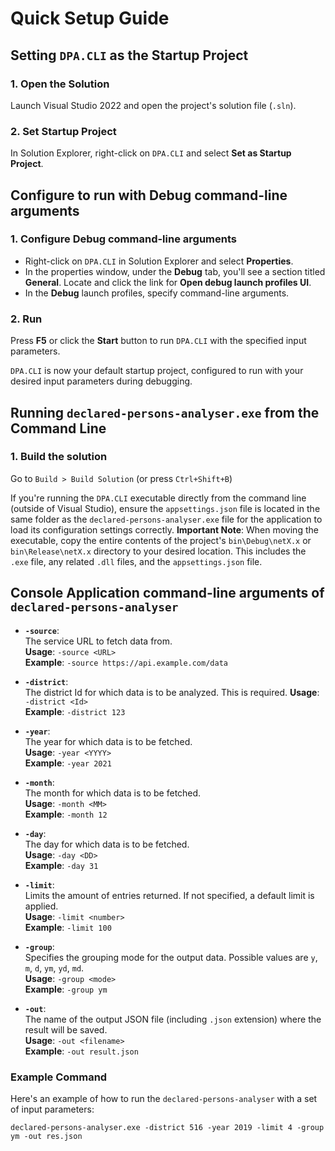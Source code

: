 # Quick Setup Guide

## **Setting `DPA.CLI` as the Startup Project**

### **1. Open the Solution**
Launch Visual Studio 2022 and open the project's solution file (`.sln`).

### **2. Set Startup Project**
In Solution Explorer, right-click on `DPA.CLI` and select **Set as Startup Project**.

## Configure to run with Debug command-line arguments

### **1. Configure Debug command-line arguments**
- Right-click on `DPA.CLI` in Solution Explorer and select **Properties**.
- In the properties window, under the **Debug** tab, you'll see a section titled **General**. Locate and click the link for **Open debug launch profiles UI**.
- In the **Debug** launch profiles, specify command-line arguments.

### **2. Run**
Press **F5** or click the **Start** button to run `DPA.CLI` with the specified input parameters.

`DPA.CLI` is now your default startup project, configured to run with your desired input parameters during debugging.


## **Running `declared-persons-analyser.exe` from the Command Line**

### 1. Build the solution

Go to `Build > Build Solution` (or press `Ctrl+Shift+B`)

If you're running the `DPA.CLI` executable directly from the command line (outside of Visual Studio), ensure the `appsettings.json` file is located in the same folder as the `declared-persons-analyser.exe` file for the application to load its configuration settings correctly.
**Important Note**: When moving the executable, copy the entire contents of the project's `bin\Debug\netX.x` or `bin\Release\netX.x` directory to your desired location. This includes the `.exe` file, any related `.dll` files, and the `appsettings.json` file.


## Console Application command-line arguments of `declared-persons-analyser`

- **`-source`**:  
  The service URL to fetch data from.  
  **Usage**: `-source <URL>`  
  **Example**: `-source https://api.example.com/data`

- **`-district`**:  
  The district Id for which data is to be analyzed. This is required.
  **Usage**: `-district <Id>`  
  **Example**: `-district 123`

- **`-year`**:  
  The year for which data is to be fetched.  
  **Usage**: `-year <YYYY>`  
  **Example**: `-year 2021`

- **`-month`**:  
  The month for which data is to be fetched.  
  **Usage**: `-month <MM>`  
  **Example**: `-month 12`

- **`-day`**:  
  The day for which data is to be fetched.  
  **Usage**: `-day <DD>`  
  **Example**: `-day 31`

- **`-limit`**:  
  Limits the amount of entries returned. If not specified, a default limit is applied.  
  **Usage**: `-limit <number>`  
  **Example**: `-limit 100`

- **`-group`**:  
  Specifies the grouping mode for the output data. Possible values are `y`, `m`, `d`, `ym`, `yd`, `md`.  
  **Usage**: `-group <mode>`  
  **Example**: `-group ym`

- **`-out`**:  
  The name of the output JSON file (including `.json` extension) where the result will be saved.  
  **Usage**: `-out <filename>`  
  **Example**: `-out result.json`

### Example Command

Here's an example of how to run the `declared-persons-analyser` with a set of input parameters:

`declared-persons-analyser.exe -district 516 -year 2019 -limit 4 -group ym -out res.json`
